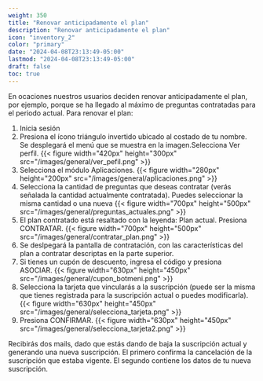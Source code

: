 ```yaml
---
weight: 350
title: "Renovar anticipadamente el plan"
description: "Renovar anticipadamente el plan"
icon: "inventory_2"
color: "primary"
date: "2024-04-08T23:13:49-05:00"
lastmod: "2024-04-08T23:13:49-05:00"
draft: false
toc: true
---
```


En ocaciones nuestros usuarios deciden renovar anticipadamente el plan, por ejemplo, porque se ha llegado al máximo de preguntas contratadas para el periodo actual. 
Para renovar el plan:
1. Inicia sesión
2. Presiona el ícono triángulo invertido ubicado al costado de tu nombre. Se desplegará el menú que se muestra en la imagen.Selecciona Ver perfil.
{{< figure width="420px" height="300px" src="/images/general/ver_pefil.png" >}}
3. Selecciona el módulo Aplicaciones.
{{< figure width="280px" height="200px" src="/images/general/aplicaciones.png" >}}
4. Selecciona la cantidad de preguntas que deseas contratar (verás señalada la cantidad actualmente contratada). Puedes seleccionar la misma cantidad o una nueva
{{< figure width="700px" height="500px" src="/images/general/preguntas_actuales.png" >}}
4. El plan contratado está resaltado con la leyenda: Plan actual. Presiona CONTRATAR.
{{< figure width="700px" height="500px" src="/images/general/contratar_plan.png" >}}
5. Se deslpegará la pantalla de contratación, con las características del plan a contratar descriptas en la parte superior.
6. Si tienes un cupón de descuento, ingresa el código y presiona ASOCIAR.
{{< figure width="630px" height="450px" src="/images/general/cupon_botmeni.png" >}}
7. Selecciona la tarjeta que vincularás a la suscripción (puede ser la misma que tienes registrada para la suscripción actual o puedes modificarla).
{{< figure width="630px" height="450px" src="/images/general/selecciona_tarjeta.png" >}}
8. Presiona CONFIRMAR.
{{< figure width="630px" height="450px" src="/images/general/selecciona_tarjeta2.png" >}}

Recibirás dos mails, dado que estás dando de baja la suscripción actual y generando una nueva suscripción. El primero confirma la cancelación de la suscripción que estaba vigente. El segundo contiene los datos de tu nueva suscripción. 